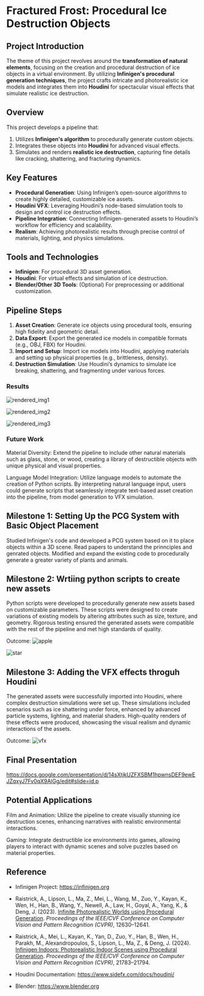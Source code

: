 # Fractured Frost: Procedural Ice Destruction Objects

## Project Introduction
The theme of this project revolves around the **transformation of natural elements**, focusing on the creation and procedural destruction of ice objects in a virtual environment. By utilizing **Infinigen's procedural generation techniques**, the project crafts intricate and photorealistic ice models and integrates them into **Houdini** for spectacular visual effects that simulate realistic ice destruction. 

## Overview
This project develops a pipeline that:
1. Utilizes **Infinigen's algorithm** to procedurally generate custom objects.
2. Integrates these objects into **Houdini** for advanced visual effects.
3. Simulates and renders **realistic ice destruction**, capturing fine details like cracking, shattering, and fracturing dynamics.

## Key Features
- **Procedural Generation**: Using Infinigen’s open-source algorithms to create highly detailed, customizable ice assets.
- **Houdini VFX**: Leveraging Houdini’s node-based simulation tools to design and control ice destruction effects.
- **Pipeline Integration**: Connecting Infinigen-generated assets to Houdini’s workflow for efficiency and scalability.
- **Realism**: Achieving photorealistic results through precise control of materials, lighting, and physics simulations.

## Tools and Technologies
- **Infinigen**: For procedural 3D asset generation.
- **Houdini**: For virtual effects and simulation of ice destruction.
- **Blender/Other 3D Tools**: (Optional) For preprocessing or additional customization.

## Pipeline Steps
1. **Asset Creation**: Generate ice objects using procedural tools, ensuring high fidelity and geometric detail.
2. **Data Export**: Export the generated ice models in compatible formats (e.g., OBJ, FBX) for Houdini.
3. **Import and Setup**: Import ice models into Houdini, applying materials and setting up physical properties (e.g., brittleness, density).
4. **Destruction Simulation**: Use Houdini’s dynamics to simulate ice breaking, shattering, and fragmenting under various forces.


### Results

![rendered_img1](rendered1.png)

![rendered_img2](rendered2.png)

![rendered_img3](rendered3.png)


### Future Work
Material Diversity: Extend the pipeline to include other natural materials such as glass, stone, or wood, creating a library of destructible objects with unique physical and visual properties.

Language Model Integration: Utilize language models to automate the creation of Python scripts. By interpreting natural language input, users could generate scripts that seamlessly integrate text-based asset creation into the pipeline, from model generation to VFX simulation.



## Milestone 1: Setting Up the PCG System with Basic Object Placement
Studied Infinigen's code and developed a PCG system based on it to place objects within a 3D scene.
Read papers to understand the prinnciples and genrated objects. Modified and expand the existing code to procedurally generate a greater variety of plants and animals.



## Milestone 2: Wrtiing python scripts to create new assets 
Python scripts were developed to procedurally generate new assets based on customizable parameters. These scripts were designed to create variations of existing models by altering attributes such as size, texture, and geometry. Rigorous testing ensured the generated assets were compatible with the rest of the pipeline and met high standards of quality.

Outcome:
![apple](blender_apple.png)

![star](blender_star.png)


## Milestone 3: Adding the VFX effects throguh Houdini 
The generated assets were successfully imported into Houdini, where complex destruction simulations were set up. These simulations included scenarios such as ice shattering under force, enhanced by advanced particle systems, lighting, and material shaders. High-quality renders of these effects were produced, showcasing the visual realism and dynamic interactions of the assets.

Outcome:
![vfx](video1132651796.gif)


## Final Presentation
https://docs.google.com/presentation/d/14sXtjkUZFXSBM1hpwnsDEF9ewEJZqxyJ7Fv0qX9AlGg/edit#slide=id.p 


## Potential Applications
Film and Animation: Utilize the pipeline to create visually stunning ice destruction scenes, enhancing narratives with realistic environmental interactions.

Gaming: Integrate destructible ice environments into games, allowing players to interact with dynamic scenes and solve puzzles based on material properties.


## Reference 
- Infinigen Project: https://infinigen.org

- Raistrick, A., Lipson, L., Ma, Z., Mei, L., Wang, M., Zuo, Y., Kayan, K., Wen, H., Han, B., Wang, Y., Newell, A., Law, H., Goyal, A., Yang, K., & Deng, J. (2023). [Infinite Photorealistic Worlds using Procedural Generation](https://arxiv.org/abs/2306.09310). *Proceedings of the IEEE/CVF Conference on Computer Vision and Pattern Recognition (CVPR)*, 12630–12641.

- Raistrick, A., Mei, L., Kayan, K., Yan, D., Zuo, Y., Han, B., Wen, H., Parakh, M., Alexandropoulos, S., Lipson, L., Ma, Z., & Deng, J. (2024). [Infinigen Indoors: Photorealistic Indoor Scenes using Procedural Generation](https://arxiv.org/abs/2406.11824). *Proceedings of the IEEE/CVF Conference on Computer Vision and Pattern Recognition (CVPR)*, 21783–21794.


- Houdini Documentation: https://www.sidefx.com/docs/houdini/

- Blender: https://www.blender.org



